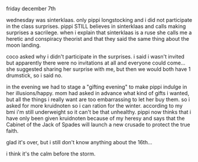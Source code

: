 friday december 7th

wednesday was sinterklaas. only pippi longstocking and i did not participate in the class surprises. pippi STILL believes in sinterklaas and calls making surprises a sacrilege. when i explain that sinterklaas is a ruse she calls me a heretic and conspiracy theorist and that they said the same thing about the moon landing.

coco asked why i didn't participate in the surprises. i said i wasn't invited but apparently there were no invitations at all and everyone could come... she suggested sharing her surprise with me, but then we would both have 1 drumstick, so i said no.

in the evening we had to stage a "gifting evening" to make pippi indulge in her illusions/happy. mom had asked in advance what kind of gifts i wanted, but all the things i really want are too embarrassing to let her buy them. so i asked for more kruidnoten so i can ration for the winter. according to my bmi i'm still underweight so it can't be that unhealthy. pippi now thinks that i have only been given kruidnoten because of my heresy and says that the Cabinet of the Jack of Spades will launch a new crusade to protect the true faith.

glad it's over, but i still don't know anything about the 16th...

i think it's the calm before the storm. 
